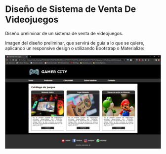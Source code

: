# Diseño de Sistema de Venta De Videojuegos

Diseño preliminar de un sistema de venta de videojuegos.

Imagen del diseño preliminar, que servirá de guía a lo que se quiere, aplicando un responsive design o utilizando Bootstrap o Materialize:

![Imagen 1](https://raw.githubusercontent.com/ctorressoftware/DisenoSistemaVentaDeVideojuegos/master/ImagenGithub.PNG)
